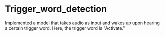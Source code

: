 # Trigger_word_detection
Implemented a model that takes audio as input and wakes up upon hearing a certain trigger word. Here, the trigger word is "Activate."
